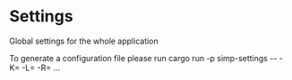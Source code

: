 # Settings

Global settings for the whole application

To generate a configuration file please run 
cargo run -p simp-settings -- -K= -L= -R= ...
